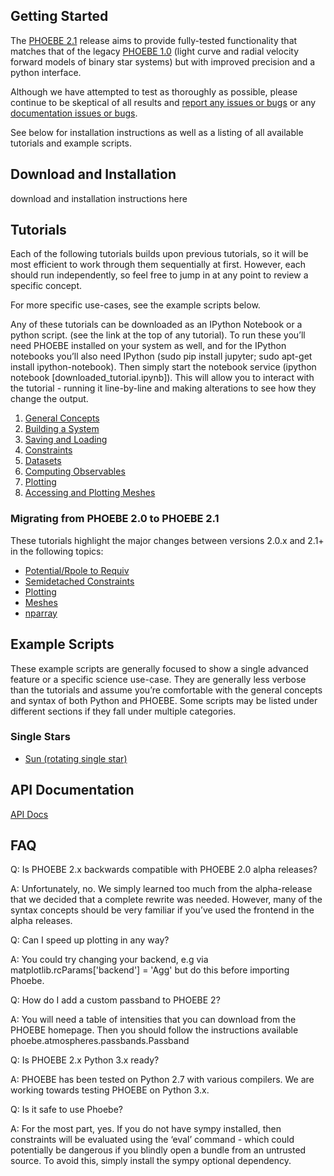 ## Getting Started

The [PHOEBE 2.1](https://github.com/phoebe-project/phoebe2/releases/tag/2.1.0) release aims to provide fully-tested functionality that matches that of the legacy [PHOEBE 1.0](https://github.com/phoebe-project/phoebe1/) (light curve and radial velocity forward models of binary star systems) but with improved precision and a python interface.

Although we have attempted to test as thoroughly as possible, please continue to be skeptical of all results and [report any issues or bugs](https://github.com/phoebe-project/phoebe2/issues) or any [documentation issues or bugs](https://github.com/phoebe-project/phoebe2-docs/issues).

See below for installation instructions as well as a listing of all available tutorials and example scripts.





## Download and Installation

download and installation instructions here

## Tutorials

Each of the following tutorials builds upon previous tutorials, so it will be most efficient to work through them sequentially at first. However, each should run independently, so feel free to jump in at any point to review a specific concept.

For more specific use-cases, see the example scripts below.

Any of these tutorials can be downloaded as an IPython Notebook or a python script. (see the link at the top of any tutorial). To run these you’ll need PHOEBE installed on your system as well, and for the IPython notebooks you’ll also need IPython (sudo pip install jupyter; sudo apt-get install ipython-notebook). Then simply start the notebook service (ipython notebook [downloaded_tutorial.ipynb]). This will allow you to interact with the tutorial - running it line-by-line and making alterations to see how they change the output.

1. [General Concepts](tutorials/general_concepts)
2. [Building a System](tutorials/building_a_system)
3. [Saving and Loading](tutorials/saving_and_loading)
4. [Constraints](tutorials/constraints)
5. [Datasets](tutorials/datasets)
6. [Computing Observables](tutorials/compute)
7. [Plotting](tutorials/plotting)
8. [Accessing and Plotting Meshes](tutorials/meshes)

### Migrating from PHOEBE 2.0 to PHOEBE 2.1

These tutorials highlight the major changes between versions 2.0.x and 2.1+ in the following topics:

* [Potential/Rpole to Requiv](tutorials/20_21_requiv/)
* [Semidetached Constraints](tutorials/20_21_semidetached)
* [Plotting](tutorials/20_21_plotting)
* [Meshes](tutorials/20_21_meshes)
* [nparray](tutorials/20_21_nparray)

## Example Scripts

These example scripts are generally focused to show a single advanced feature or a specific science use-case. They are generally less verbose than the tutorials and assume you’re comfortable with the general concepts and syntax of both Python and PHOEBE. Some scripts may be listed under different sections if they fall under multiple categories.


### Single Stars

* [Sun (rotating single star)](examples/sun)


## API Documentation

[API Docs](api)

## FAQ

Q: Is PHOEBE 2.x backwards compatible with PHOEBE 2.0 alpha releases?

A: Unfortunately, no. We simply learned too much from the alpha-release that we decided that a complete rewrite was needed. However, many of the syntax concepts should be very familiar if you’ve used the frontend in the alpha releases.

Q: Can I speed up plotting in any way?

A: You could try changing your backend, e.g via matplotlib.rcParams['backend'] = 'Agg' but do this before importing Phoebe.

Q: How do I add a custom passband to PHOEBE 2?

A: You will need a table of intensities that you can download from the PHOEBE homepage. Then you should follow the instructions available phoebe.atmospheres.passbands.Passband

Q: Is PHOEBE 2.x Python 3.x ready?

A: PHOEBE has been tested on Python 2.7 with various compilers. We are working towards testing PHOEBE on Python 3.x.

Q: Is it safe to use Phoebe?

A: For the most part, yes. If you do not have sympy installed, then constraints will be evaluated using the ‘eval’ command - which could potentially be dangerous if you blindly open a bundle from an untrusted source. To avoid this, simply install the sympy optional dependency.
